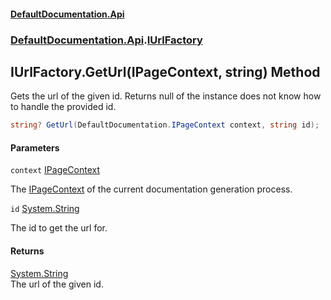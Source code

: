 #### [DefaultDocumentation\.Api](../../../index.md 'index')
### [DefaultDocumentation\.Api](../../../index.md#DefaultDocumentation.Api 'DefaultDocumentation\.Api').[IUrlFactory](index.md 'DefaultDocumentation\.Api\.IUrlFactory')

## IUrlFactory\.GetUrl\(IPageContext, string\) Method

Gets the url of the given id\. Returns null of the instance does not know how to handle the provided id\.

```csharp
string? GetUrl(DefaultDocumentation.IPageContext context, string id);
```
#### Parameters

<a name='DefaultDocumentation.Api.IUrlFactory.GetUrl(DefaultDocumentation.IPageContext,string).context'></a>

`context` [IPageContext](../../IPageContext/index.md 'DefaultDocumentation\.IPageContext')

The [IPageContext](../../IPageContext/index.md 'DefaultDocumentation\.IPageContext') of the current documentation generation process\.

<a name='DefaultDocumentation.Api.IUrlFactory.GetUrl(DefaultDocumentation.IPageContext,string).id'></a>

`id` [System\.String](https://docs.microsoft.com/en-us/dotnet/api/System.String 'System\.String')

The id to get the url for\.

#### Returns
[System\.String](https://docs.microsoft.com/en-us/dotnet/api/System.String 'System\.String')  
The url of the given id\.